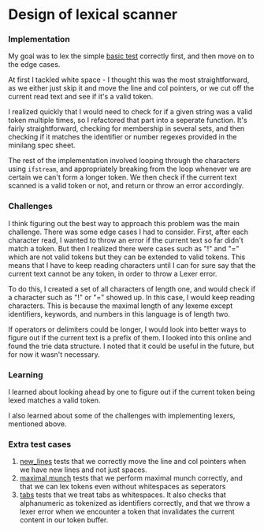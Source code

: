 # Design of lexical scanner

### Implementation
My goal was to lex the simple [basic test](test/input/basic_assignment.minilang) correctly first, and then move on to the edge cases.

At first I tackled white space - I thought this was the most straightforward, as we either just skip it and move the line and col pointers, or we cut off the current read text and see if it's a valid token.

I realized quickly that I would need to check for if a given string was a valid token multiple times, so I refactored that part into a seperate function. It's fairly straightforward, checking for membership in several sets, and then checking if it matches the identifier or number regexes provided in the minilang spec sheet.

The rest of the implementation involved looping through the characters using `ifstream`, and appropriately breaking from the loop whenever we are certain we can't form a longer token. We then check if the current text scanned is a valid token or not, and return or throw an error accordingly.

### Challenges
I think figuring out the best way to approach this problem was the main challenge. There was some edge cases I had to consider. First, after each character read, I wanted to throw an error if the current text so far didn't match a token. But then I realized there were cases such as "!" and "=" which are not valid tokens but they can be extended to valid tokens. This means that I have to keep reading characters until I can for sure say that the current text cannot be any token, in order to throw a Lexer error.

To do this, I created a set of all characters of length one, and would check if a character such as "!" or "=" showed up. In this case, I would keep reading characters. This is because the maximal length of any lexeme except identifiers, keywords, and numbers in this language is of length two.

If operators or delimiters could be longer, I would look into better ways to figure out if the current text is a prefix of them. I looked into this online and found the trie data structure. I noted that it could be useful in the future, but for now it wasn't necessary.

### Learning
I learned about looking ahead by one to figure out if the current token being lexed matches a valid token.

I also learned about some of the challenges with implementing lexers, mentioned above.

### Extra test cases

1. [new_lines](test/myinputs/new_lines.minilang) tests that we correctly move the line and col pointers when we have new lines and not just spaces.
2. [maximal munch](test/myinputs/maximalmunch.minilang) tests that we perform maximal munch correctly, and that we can lex tokens even without whitespaces as seperators
3. [tabs](test/myinputs/tabs.minilang) tests that we treat tabs as whitespaces. It also checks that alphanumeric as tokenized as identifiers correctly, and that we throw a lexer error when we encounter a token that invalidates the current content in our token buffer.